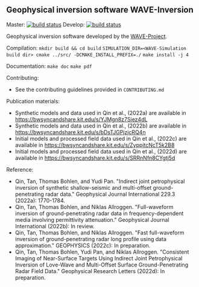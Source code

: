 ## Geophysical inversion software **WAVE-Inversion**

Master: [![build status](https://git.scc.kit.edu/WAVE/WAVE-Inversion/badges/master/build.svg)](https://git.scc.kit.edu/WAVE/WAVE-Inversion/commits/master) Develop: [![build status](https://git.scc.kit.edu/WAVE/WAVE-Inversion/badges/develop/build.svg)](https://git.scc.kit.edu/WAVE/WAVE-Inversion/commits/develop)

Geophysical inversion software developed by the [WAVE-Project](http://wave-toolbox.org).

Compilation:
`mkdir build && cd build`
`SIMULATION_DIR=<WAVE-Simulation build dir> cmake ../src/ -DCMAKE_INSTALL_PREFIX=./`
`make install -j 4`

Documentation:
`make doc`
`make pdf`


Contributing:	
- See the contributing guidelines provided in `CONTRIBUTING.md`

Publication materials:
- Synthetic models and data used in Qin et al., (2022a) are available in https://bwsyncandshare.kit.edu/s/YJMgn8z7Siez4dL
- Synthetic models and data used in Qin et al., (2022b) are available in https://bwsyncandshare.kit.edu/s/bDsTJGPjzjcRQ4n
- Initial models and processed field data used in Qin et al., (2022c) are available in https://bwsyncandshare.kit.edu/s/ZyppjtcNcT5k2B8
- Initial models and processed field data used in Qin et al., (2022d) are available in https://bwsyncandshare.kit.edu/s/SRRnNfn8CYgtj5d

Reference:
- Qin, Tan, Thomas Bohlen, and Yudi Pan. "Indirect joint petrophysical inversion of synthetic shallow-seismic and multi-offset ground-penetrating radar data." Geophysical Journal International 229.3 (2022a): 1770-1784.
- Qin, Tan, Thomas Bohlen, and Niklas Allroggen. "Full-waveform inversion of ground-penetrating radar data in frequency-dependent media involving permittivity attenuation." Geophysical Journal International (2022b): In review.
- Qin, Tan, Thomas Bohlen, and Niklas Allroggen. "Fast full-waveform inversion of ground-penetrating radar long profile using data approximation." GEOPHYSICS (2022c): In preparation.
- Qin, Tan, Thomas Bohlen, Yudi Pan, and Niklas Allroggen. "Consistent Imaging of Near-Surface Targets Using Indirect Joint Petrophysical Inversion of Love-Wave and Multi-Offset Surface Ground-Penetrating Radar Field Data." Geophysical Research Letters (2022d): In preparation.
